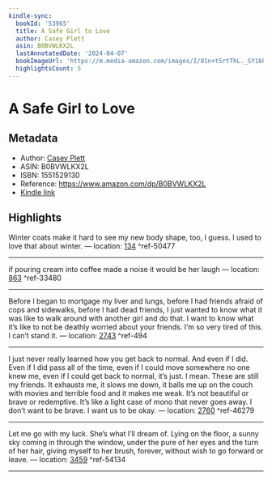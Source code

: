 ```yaml
---
kindle-sync:
  bookId: '53965'
  title: A Safe Girl to Love
  author: Casey Plett
  asin: B0BVWLKX2L
  lastAnnotatedDate: '2024-04-07'
  bookImageUrl: 'https://m.media-amazon.com/images/I/81n+t5rtThL._SY160.jpg'
  highlightsCount: 5
---
```

# A Safe Girl to Love
## Metadata
* Author: [Casey Plett](https://www.amazon.comundefined)
* ASIN: B0BVWLKX2L
* ISBN: 1551529130
* Reference: https://www.amazon.com/dp/B0BVWLKX2L
* [Kindle link](kindle://book?action=open&asin=B0BVWLKX2L)

## Highlights
Winter coats make it hard to see my new body shape, too, I guess. I used to love that about winter. — location: [134](kindle://book?action=open&asin=B0BVWLKX2L&location=134) ^ref-50477

---
if pouring cream into coffee made a noise it would be her laugh — location: [863](kindle://book?action=open&asin=B0BVWLKX2L&location=863) ^ref-33480

---
Before I began to mortgage my liver and lungs, before I had friends afraid of cops and sidewalks, before I had dead friends, I just wanted to know what it was like to walk around with another girl and do that. I want to know what it’s like to not be deathly worried about your friends. I’m so very tired of this. I can’t stand it. — location: [2743](kindle://book?action=open&asin=B0BVWLKX2L&location=2743) ^ref-494

---
I just never really learned how you get back to normal. And even if I did. Even if I did pass all of the time, even if I could move somewhere no one knew me, even if I could get back to normal, it’s just. I mean. These are still my friends. It exhausts me, it slows me down, it balls me up on the couch with movies and terrible food and it makes me weak. It’s not beautiful or brave or redemptive. It’s like a light case of mono that never goes away. I don’t want to be brave. I want us to be okay. — location: [2760](kindle://book?action=open&asin=B0BVWLKX2L&location=2760) ^ref-46279

---
Let me go with my luck. She’s what I’ll dream of. Lying on the floor, a sunny sky coming in through the window, under the pure of her eyes and the turn of her hair, giving myself to her brush, forever, without wish to go forward or leave. — location: [3459](kindle://book?action=open&asin=B0BVWLKX2L&location=3459) ^ref-54134

---
